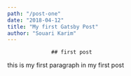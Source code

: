 ```yaml
---
path: "/post-one"
date: "2018-04-12"
title: "My first Gatsby Post"
author: "Souari Karim"
---
```


                  ## first post

this is my first paragraph in my first post
